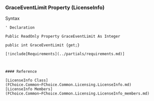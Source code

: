 ﻿### GraceEventLimit Property (LicenseInfo)

Syntax

```vbnet
' Declaration

Public ReadOnly Property GraceEventLimit As Integer

public int GraceEventLimit {get;}

[!include[Requirements](../partials/requirements.md)]



#### Reference

[LicenseInfo Class](FChoice.Common~FChoice.Common.Licensing.LicenseInfo.md)  
[LicenseInfo Members](FChoice.Common~FChoice.Common.Licensing.LicenseInfo_members.md)